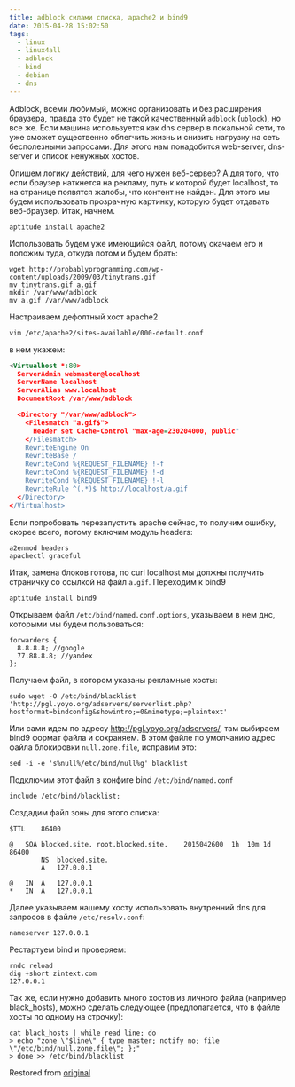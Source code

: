 ```yaml
---
title: adblock силами списка, apache2 и bind9
date: 2015-04-28 15:02:50
tags:
  - linux
  - linux4all
  - adblock
  - bind
  - debian
  - dns
---
```


Adblock, всеми любимый, можно организовать и без расширения браузера, правда это будет не такой качественный `adblock` (`ublock`), но все же. Если машина используется как dns сервер в локальной сети, то уже сможет существенно облегчить жизнь и снизить нагрузку на сеть бесполезными запросами. Для этого нам понадобится web-server, dns-server и список ненужных хостов.

Опишем логику действий, для чего нужен веб-сервер? А для того, что если браузер наткнется на рекламу, путь к которой будет localhost, то на странице появятся жалобы, что контент не найден. Для этого мы будем использовать прозрачную картинку, которую будет отдавать веб-браузер.
Итак, начнем.

```shell
aptitude install apache2
```

Использовать будем уже имеющийся файл, потому скачаем его и положим туда, откуда потом и будем брать:

```shell
wget http://probablyprogramming.com/wp-content/uploads/2009/03/tinytrans.gif
mv tinytrans.gif a.gif
mkdir /var/www/adblock
mv a.gif /var/www/adblock
```

Настраиваем дефолтный хост apache2

```shell
vim /etc/apache2/sites-available/000-default.conf
```

в нем укажем:

```xml
<Virtualhost *:80>
  ServerAdmin webmaster@localhost
  ServerName localhost
  ServerAlias www.localhost
  DocumentRoot /var/www/adblock

  <Directory "/var/www/adblock">
    <Filesmatch "a.gif$">
      Header set Cache-Control "max-age=230204000, public"
    </Filesmatch>
    RewriteEngine On
    RewriteBase /
    RewriteCond %{REQUEST_FILENAME} !-f
    RewriteCond %{REQUEST_FILENAME} !-d
    RewriteCond %{REQUEST_FILENAME} !-l
    RewriteRule ^(.*)$ http://localhost/a.gif
  </Directory>
</Virtualhost>
```

Если попробовать перезапустить apache сейчас, то получим ошибку, скорее всего, потому включим модуль headers:

```shell
a2enmod headers
apachectl graceful
```

Итак, замена блоков готова, по curl localhost мы должны получить страничку со ссылкой на файл `a.gif`. Переходим к bind9

```shell
aptitude install bind9
```

Открываем файл `/etc/bind/named.conf.options`, указываем в нем днс, которыми мы будем пользоваться:

```
forwarders {
  8.8.8.8; //google
  77.88.8.8; //yandex
};
```

Получаем файл, в котором указаны рекламные хосты:

```shell
sudo wget -O /etc/bind/blacklist 'http://pgl.yoyo.org/adservers/serverlist.php?hostformat=bindconfig&showintro;=0&mimetype;=plaintext'
```

Или сами идем по адресу http://pgl.yoyo.org/adservers/, там выбираем bind9 формат файла и сохраняем. В этом файле по умолчанию адрес файла блокировки `null.zone.file`, исправим это:

```shell
sed -i -e 's%null%/etc/bind/null%g' blacklist
```

Подключим этот файл в конфиге bind `/etc/bind/named.conf`

```
include /etc/bind/blacklist;
```

Создадим файл зоны для этого списка:

```
$TTL    86400

@   SOA blocked.site. root.blocked.site.    2015042600  1h  10m 1d  86400
        NS  blocked.site.
        A   127.0.0.1

@   IN  A   127.0.0.1
*   IN  A   127.0.0.1
```

Далее указываем нашему хосту использовать внутренний dns для запросов в файле `/etc/resolv.conf`:

```
nameserver 127.0.0.1
```

Рестартуем bind и проверяем:

```shell
rndc reload
dig +short zintext.com
127.0.0.1
```

Так же, если нужно добавить много хостов из личного файла (например black_hosts), можно сделать следующее (предполагается, что в файле хосты по одному на строчку):

```shell
cat black_hosts | while read line; do
> echo "zone \"$line\" { type master; notify no; file \"/etc/bind/null.zone.file\"; };"
> done >> /etc/bind/blacklist
```

Restored from [original](https://web.archive.org/web/20200207033657/http://conformist-mw.blogspot.com/2015/04/adblock-apache2-bind9.html)

